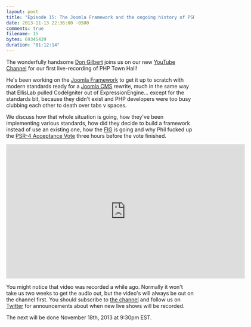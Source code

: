 ```yaml
---
layout: post
title: "Episode 15: The Joomla Framework and the ongoing history of PSR-4"
date: 2013-11-13 22:36:00 -0500
comments: true
filename: 15
bytes: 69345439
duration: "01:12:14"
---
```


The wonderfully handsome [Don Gilbert](http://twitter.com/dilbert4life) joins us on our new [YouTube Channel](http://www.youtube.com/channel/UCepVwe7RrxE7Zv3kytUfcKw) for our first live-recording of PHP Town Hall! 

He's been working on the [Joomla Framework](https://github.com/joomla/joomla-framework) to get it up to scratch with modern standards ready for a [Joomla CMS](http://joomla.org) rewrite, much in the same way that EllisLab pulled CodeIgniter out of ExpressionEngine... except for the standards bit, because they didn't exist and PHP developers were too busy clubbing each other to death over tabs v spaces.

We discuss how that whole situation is going, how they've been implementing various standards, how did they decide to build a framework instead of use an existing one, how the [FIG](http://www.php-fig.org/) is going and why Phil fucked up the [PSR-4 Acceptance Vote](https://groups.google.com/forum/#!searchin/php-fig/acceptance$20vote/php-fig/NWfyAeF7Psk/_xk2QQuCYsIJ) three hours before the vote finished.

<iframe width="640" height="360" src="https://www.youtube.com/embed/B62Ys-XW5h8" frameborder="0" allowfullscreen></iframe>

You might notice that video was recorded a while ago. Normally it won't take us two weeks to get the audio out, but the video's will always be out on the channel first. You should subscribe to [the channel](http://www.youtube.com/channel/UCepVwe7RrxE7Zv3kytUfcKw?feature=watch) and follow us on [Twitter](https://twitter.com/phptownhall) for announcements about when new live shows will be recorded. 

The next will be done November 18th, 2013 at 9:30pm EST. 